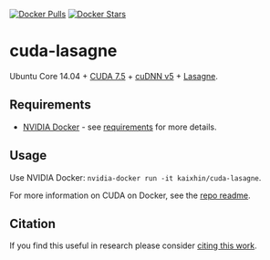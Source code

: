 [![Docker Pulls](https://img.shields.io/docker/pulls/kaixhin/cuda-lasagne.svg)](https://hub.docker.com/r/kaixhin/cuda-lasagne/)
[![Docker Stars](https://img.shields.io/docker/stars/kaixhin/cuda-lasagne.svg)](https://hub.docker.com/r/kaixhin/cuda-lasagne/)

cuda-lasagne
============
Ubuntu Core 14.04 + [CUDA 7.5](http://www.nvidia.com/object/cuda_home_new.html) + [cuDNN v5](https://developer.nvidia.com/cuDNN) + [Lasagne](http://lasagne.readthedocs.org/).

Requirements
------------

- [NVIDIA Docker](https://github.com/NVIDIA/nvidia-docker) - see [requirements](https://github.com/NVIDIA/nvidia-docker/wiki/CUDA#requirements) for more details.

Usage
-----
Use NVIDIA Docker: ``nvidia-docker run -it kaixhin/cuda-lasagne``.

For more information on CUDA on Docker, see the [repo readme](https://github.com/Kaixhin/dockerfiles#cuda).

Citation
--------
If you find this useful in research please consider [citing this work](https://github.com/Kaixhin/dockerfiles/blob/master/CITATION.md).
